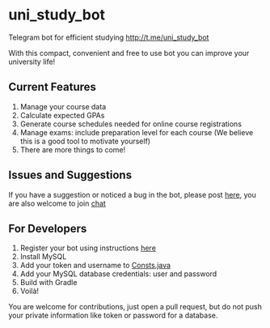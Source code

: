 # uni_study_bot
Telegram bot for efficient studying http://t.me/uni_study_bot

With this compact, convenient and free to use bot you can improve your university life!

## Current Features

  1. Manage your course data
  2. Calculate expected GPAs
  3. Generate course schedules needed for online course registrations
  4. Manage exams: include preparation level for each course (We believe this is a good tool to motivate yourself)
  5. There are more things to come!
  
## Issues and Suggestions
If you have a suggestion or noticed a bug in the bot, please post [here](https://github.com/asahi7/uni_study_bot/issues), you are also welcome to join [chat](https://t.me/uni_study_bot_group)

## For Developers
  1. Register your bot using instructions [here](https://core.telegram.org/bots#3-how-do-i-create-a-bot)
  2. Install MySQL
  3. Add your token and username to [Consts.java](https://github.com/asahi7/uni_study_bot/blob/master/src/main/java/Consts.java)
  4. Add your MySQL database credentials: user and password
  5. Build with Gradle
  6. Voilà!
  
You are welcome for contributions, just open a pull request, but do not push your private information like token or password for a database.

